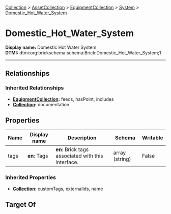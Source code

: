 [Collection](../../../Collection.md) > [AssetCollection](../../AssetCollection.md) > [EquipmentCollection](../EquipmentCollection.md) > [System](System.md) > [Domestic_Hot_Water_System](#)
# Domestic_Hot_Water_System

**Display name:** Domestic Hot Water System<br />
**DTMI:** dtmi:org:brickschema:schema:Brick:Domestic_Hot_Water_System;1

---
## Relationships
### Inherited Relationships
* **[EquipmentCollection](../EquipmentCollection.md):** feeds, hasPoint, includes
* **[Collection](../../../Collection.md):** documentation
## Properties
|Name|Display name|Description|Schema|Writable|
|-|-|-|-|-|
|tags|**en**: Tags|**en**: Brick tags associated with this interface.|array (string)|False|
### Inherited Properties
* **[Collection](../../../Collection.md):** customTags, externalIds, name
## Target Of
